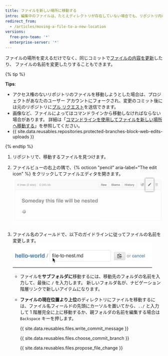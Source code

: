 ```yaml
---
title: ファイルを新しい場所に移動する
intro: 編集中のファイルは、たとえディレクトリが存在していない場合でも、リポジトリ内のどこにでも移動することができます。
redirect_from:
  - /articles/moving-a-file-to-a-new-location
versions:
  free-pro-team: '*'
  enterprise-server: '*'
---
```


ファイルの場所を変えるだけでなく、同じコミットで[ファイルの内容を更新](/articles/editing-files-in-your-repository)したり、
ファイルの名前を変更したりすることもできます。</p> 

{% tip %}

**Tips**:

- アクセス権のないリポジトリのファイルを移動しようとした場合は、プロジェクトがあなたのユーザー アカウントにフォークされ、変更のコミット後には元のリポジトリに[プル リクエスト](/articles/about-pull-requests)を送信できます。
- 画像など、ファイルによってはコマンドラインから移動しなければならない場合があります。 詳細は「[コマンドラインを使用してファイルを新しい場所へ移動する](/articles/moving-a-file-to-a-new-location-using-the-command-line)」を参照してください。
- {{ site.data.reusables.repositories.protected-branches-block-web-edits-uploads }}

{% endtip %}

1. リポジトリで、移動するファイルを見つけます。
2. ファイルビューの右上の隅で、{% octicon "pencil" aria-label="The edit icon" %} をクリックしてファイルエディタを開きます。 ![ファイル編集アイコン](/assets/images/help/repository/move-file-edit-file-icon.png)

3. ファイル名のフィールドで、以下のガイドラインに従ってファイルの名前を変更します。 ![ファイル名を編集する](/assets/images/help/repository/moving_files.gif)

    - ファイルを**サブフォルダに**移動するには、移動先のフォルダの名前を入力して、最後に `/` を入力します。 新しいフォルダ名が、ナビゲーション階層リンクで新しいアイテムになります。
    - **ファイルの現在位置より上位**のディレクトリにファイルを移動するには、ファイル名フィールドの先頭にカーソルを置いてから、`../` と入力して 1 階層完全に上に移動するか、親フォルダの名前を編集する場合は `Backspace` キーを押します。 
      
      {{ site.data.reusables.files.write_commit_message }}
      
      
      
      {{ site.data.reusables.files.choose_commit_branch }}
      
      
      
      {{ site.data.reusables.files.propose_file_change }}
